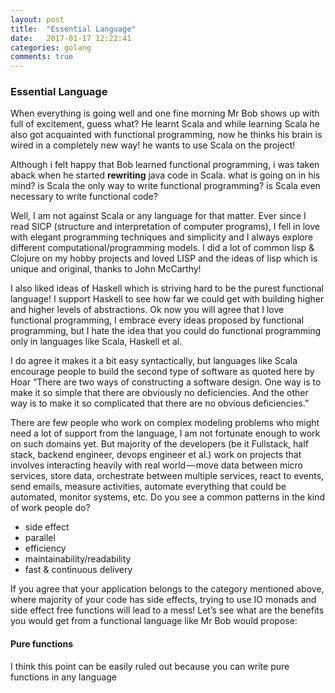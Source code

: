```yaml
---
layout: post
title:  "Essential Language"
date:   2017-01-17 12:22:41
categories: golang
comments: true
---
```

<h3>Essential Language</h3>

When everything is going well and one fine morning Mr Bob shows up with full of excitement, guess what? He learnt Scala and while learning Scala he also got acquainted with functional programming, now he thinks his brain is wired in a completely new way! he wants to use Scala on the project!

Although i felt happy that Bob learned functional programming, i was taken aback when he started <b>rewriting</b> java code in Scala. what is going on in his mind? is Scala the only way to write functional programming? is Scala even necessary to write functional code?

Well, I am not against Scala or any language for that matter. Ever since I read SICP (structure and interpretation of computer programs), I fell in love with elegant programming techniques and simplicity and I always explore different computational/programming models. I did a lot of common lisp & Clojure on my hobby projects and loved LISP and the ideas of lisp which is unique and original, thanks to John McCarthy!


I also liked ideas of Haskell which is striving hard to be the purest functional language! I support Haskell to see how far we could get with building higher and higher levels of abstractions.
Ok now you will agree that I love functional programming, I embrace every ideas proposed by functional programming, but I hate the idea that you could do functional programming only in languages like Scala, Haskell et al.

I do agree it makes it a bit easy syntactically, but languages like Scala encourage people to build the second type of software as quoted here by Hoar “There are two ways of constructing a software design. One way is to make it so simple that there are obviously no deficiencies. And the other way is to make it so complicated that there are no obvious deficiencies.”

There are few people who work on complex modeling problems who might need a lot of support from the language, I am not fortunate enough to work on such domains yet. But majority of the developers (be it Fullstack, half stack, backend engineer, devops engineer et al.) work on projects that involves interacting heavily with real world — move data between micro services, store data, orchestrate between multiple services, react to events, send emails, measure activities, automate everything that could be automated, monitor systems, etc.
Do you see a common patterns in the kind of work people do?

<ul>
<li>side effect
<li>parallel
<li>efficiency
<li>maintainability/readability
<li>fast & continuous delivery
</ul>

If you agree that your application belongs to the category mentioned above, where majority of your code has side effects, trying to use IO monads and side effect free functions will lead to a mess!
Let’s see what are the benefits you would get from a functional language like Mr Bob would propose:

<h4>Pure functions</h4>
I think this point can be easily ruled out because you can write pure functions in any language

